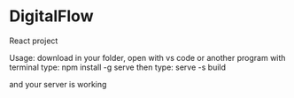 # DigitalFlow
React project

Usage:
download in your folder,
open with vs code or another program with terminal
type:
npm install -g serve
then type:
serve -s build

and your server is working
